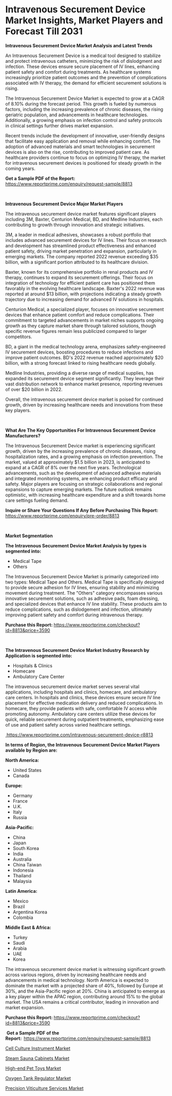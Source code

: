 <p><h1>Intravenous Securement Device Market Insights, Market Players and Forecast Till 2031</h1></p><p><strong>Intravenous Securement Device Market Analysis and Latest Trends</strong></p>
<p><p>An Intravenous Securement Device is a medical tool designed to stabilize and protect intravenous catheters, minimizing the risk of dislodgment and infection. These devices ensure secure placement of IV lines, enhancing patient safety and comfort during treatments. As healthcare systems increasingly prioritize patient outcomes and the prevention of complications associated with IV therapy, the demand for efficient securement solutions is rising.</p><p>The Intravenous Securement Device Market is expected to grow at a CAGR of 8.10% during the forecast period. This growth is fueled by numerous factors, including the increasing prevalence of chronic diseases, the rising geriatric population, and advancements in healthcare technologies. Additionally, a growing emphasis on infection control and safety protocols in clinical settings further drives market expansion. </p><p>Recent trends include the development of innovative, user-friendly designs that facilitate easy application and removal while enhancing comfort. The adoption of advanced materials and smart technologies in securement devices is also on the rise, contributing to improved patient care. As healthcare providers continue to focus on optimizing IV therapy, the market for intravenous securement devices is positioned for steady growth in the coming years.</p></p>
<p><strong>Get a Sample PDF of the Report:&nbsp;</strong> <a href="https://www.reportprime.com/enquiry/request-sample/8813">https://www.reportprime.com/enquiry/request-sample/8813</a></p>
<p>&nbsp;</p>
<p><strong>Intravenous Securement Device Major Market Players</strong></p>
<p><p>The intravenous securement device market features significant players including 3M, Baxter, Centurion Medical, BD, and Medline Industries, each contributing to growth through innovation and strategic initiatives.</p><p>3M, a leader in medical adhesives, showcases a robust portfolio that includes advanced securement devices for IV lines. Their focus on research and development has streamlined product effectiveness and enhanced patient safety, driving market penetration and expansion, particularly in emerging markets. The company reported 2022 revenue exceeding $35 billion, with a significant portion attributed to its healthcare division.</p><p>Baxter, known for its comprehensive portfolio in renal products and IV therapy, continues to expand its securement offerings. Their focus on integration of technology for efficient patient care has positioned them favorably in the evolving healthcare landscape. Baxter's 2022 revenue was reported at around $13 billion, with projections indicating a steady growth trajectory due to increasing demand for advanced IV solutions in hospitals.</p><p>Centurion Medical, a specialized player, focuses on innovative securement devices that enhance patient comfort and reduce complications. Their commitment to targeted advancements in market niches supports ongoing growth as they capture market share through tailored solutions, though specific revenue figures remain less publicized compared to larger competitors.</p><p>BD, a giant in the medical technology arena, emphasizes safety-engineered IV securement devices, boosting procedures to reduce infections and improve patient outcomes. BD's 2022 revenue reached approximately $20 billion, with a strong forecast linked to rising healthcare needs globally.</p><p>Medline Industries, providing a diverse range of medical supplies, has expanded its securement device segment significantly. They leverage their vast distribution network to enhance market presence, reporting revenues of over $20 billion in 2022.</p><p>Overall, the intravenous securement device market is poised for continued growth, driven by increasing healthcare needs and innovations from these key players.</p></p>
<p>&nbsp;</p>
<p><strong>What Are The Key Opportunities For Intravenous Securement Device Manufacturers?</strong></p>
<p><p>The Intravenous Securement Device market is experiencing significant growth, driven by the increasing prevalence of chronic diseases, rising hospitalization rates, and a growing emphasis on infection prevention. The market, valued at approximately $1.5 billion in 2023, is anticipated to expand at a CAGR of 8% over the next five years. Technological advancements, such as the development of advanced adhesive materials and integrated monitoring systems, are enhancing product efficacy and safety. Major players are focusing on strategic collaborations and regional expansions to capture emerging markets. The future outlook remains optimistic, with increasing healthcare expenditure and a shift towards home care settings fueling demand.</p></p>
<p><strong>Inquire or Share Your Questions If Any Before Purchasing This Report:</strong> <a href="https://www.reportprime.com/enquiry/pre-order/8813">https://www.reportprime.com/enquiry/pre-order/8813</a></p>
<p>&nbsp;</p>
<p><strong>Market Segmentation</strong></p>
<p><strong>The Intravenous Securement Device Market Analysis by types is segmented into:</strong></p>
<p><ul><li>Medical Tape</li><li>Others</li></ul></p>
<p><p>The Intravenous Securement Device Market is primarily categorized into two types: Medical Tape and Others. Medical Tape is specifically designed to provide secure adhesion for IV lines, ensuring stability and minimizing movement during treatment. The "Others" category encompasses various innovative securement solutions, such as adhesive pads, foam dressing, and specialized devices that enhance IV line stability. These products aim to reduce complications, such as dislodgement and infection, ultimately improving patient safety and comfort during intravenous therapy.</p></p>
<p><strong>Purchase this Report:&nbsp;</strong><a href="https://www.reportprime.com/checkout?id=8813&price=3590">https://www.reportprime.com/checkout?id=8813&price=3590</a></p>
<p>&nbsp;</p>
<p><strong>The Intravenous Securement Device Market Industry Research by Application is segmented into:</strong></p>
<p><ul><li>Hospitals & Clinics</li><li>Homecare</li><li>Ambulatory Care Center</li></ul></p>
<p><p>The intravenous securement device market serves several vital applications, including hospitals and clinics, homecare, and ambulatory care centers. In hospitals and clinics, these devices ensure secure IV line placement for effective medication delivery and reduced complications. In homecare, they provide patients with safe, comfortable IV access while promoting autonomy. Ambulatory care centers utilize these devices for quick, reliable securement during outpatient treatments, emphasizing ease of use and patient safety across varied healthcare settings.</p></p>
<p><a href="https://www.reportprime.com/intravenous-securement-device-r8813">&nbsp;https://www.reportprime.com/intravenous-securement-device-r8813</a></p>
<p><strong>In terms of Region, the Intravenous Securement Device Market Players available by Region are:</strong></p>
<p>
    <p> <strong> North America: </strong>
        <ul>
            <li>United States</li>
            <li>Canada</li>
        </ul>
        </p> 
    <p> <strong> Europe: </strong>
        <ul>
            <li>Germany</li>
            <li>France</li>
            <li>U.K.</li>
            <li>Italy</li>
            <li>Russia</li>
        </ul>
        </p> 
    <p> <strong> Asia-Pacific: </strong>
        <ul>
            <li>China</li>
            <li>Japan</li>
            <li>South Korea</li>
            <li>India</li>
            <li>Australia</li>
            <li>China Taiwan</li>
            <li>Indonesia</li>
            <li>Thailand</li>
            <li>Malaysia</li>
        </ul>
        </p> 
    <p> <strong> Latin America: </strong>
        <ul>
            <li>Mexico</li>
            <li>Brazil</li>
            <li>Argentina Korea</li>
            <li>Colombia</li>
        </ul>
        </p> 
    <p> <strong> Middle East & Africa: </strong>
        <ul>
            <li>Turkey</li>
            <li>Saudi</li>
            <li>Arabia</li>
            <li>UAE</li>
            <li>Korea</li>
        </ul>
    </p>
    </p>
<p><p>The intravenous securement device market is witnessing significant growth across various regions, driven by increasing healthcare needs and advancements in medical technology. North America is expected to dominate the market with a projected share of 40%, followed by Europe at 30%, and the Asia-Pacific region at 20%. China is anticipated to emerge as a key player within the APAC region, contributing around 15% to the global market. The USA remains a critical contributor, leading in innovation and market expansion.</p></p>
<p><strong>Purchase this Report: </strong><a href="https://www.reportprime.com/checkout?id=8813&price=3590">https://www.reportprime.com/checkout?id=8813&price=3590</a></p>
<p>&nbsp;<strong>Get a Sample PDF of the Report:&nbsp;&nbsp;</strong><a href="https://www.reportprime.com/enquiry/request-sample/8813">https://www.reportprime.com/enquiry/request-sample/8813</a></p>
<p><strong></strong></p>
<p><p><a href="https://github.com/fdr6gh/Market-Research-Report-List-1/blob/main/cell-culture-instrument-market.md">Cell Culture Instrument Market</a></p><p><a href="https://www.linkedin.com/pulse/steam-sauna-cabinets-market-segmentation-geographical-regions-nihbc?trackingId=%2Bg%2Fm1W2pQ0m1I1z8cP7tDg%3D%3D">Steam Sauna Cabinets Market</a></p><p><a href="https://medium.com/@alan.ball8990/the-high-end-pet-toys-market-is-experiencing-higher-than-anticipated-demand-compared-to-1e04eb7680dd">High-end Pet Toys Market</a></p><p><a href="https://www.linkedin.com/pulse/unlocking-growth-potential-market-strategic-analysis-oxygen-tank-p1ozc?trackingId=hqvfhmRhR0ON0eAkioA85Q%3D%3D">Oxygen Tank Regulator Market</a></p><p><a href="https://issuu.com/reportprime-2/docs/precision-viticulture-services-mark_fd61b208e11f89">Precision Viticulture Services Market</a></p></p>